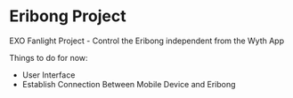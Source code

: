 # Eribong Project
EXO Fanlight Project - Control the Eribong independent from the Wyth App


Things to do for now:</br>
<ul>
  <li>User Interface</li>
  <li>Establish Connection Between Mobile Device and Eribong</li>
</ul>
